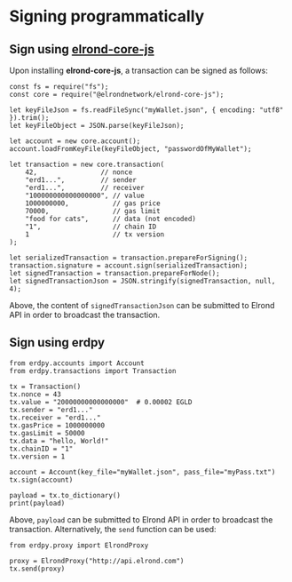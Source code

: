 # Signing programmatically

## **Sign using [elrond-core-js](https://www.npmjs.com/package/@elrondnetwork/elrond-core-js)**

Upon installing **elrond-core-js**, a transaction can be signed as follows:



```
const fs = require("fs");
const core = require("@elrondnetwork/elrond-core-js");

let keyFileJson = fs.readFileSync("myWallet.json", { encoding: "utf8" }).trim();
let keyFileObject = JSON.parse(keyFileJson);

let account = new core.account();
account.loadFromKeyFile(keyFileObject, "passwordOfMyWallet");

let transaction = new core.transaction(
    42,                // nonce
    "erd1...",         // sender
    "erd1...",         // receiver
    "100000000000000000", // value
    1000000000,           // gas price
    70000,                // gas limit
    "food for cats",      // data (not encoded)
    "1",                  // chain ID
    1                     // tx version
);

let serializedTransaction = transaction.prepareForSigning();
transaction.signature = account.sign(serializedTransaction);
let signedTransaction = transaction.prepareForNode();
let signedTransactionJson = JSON.stringify(signedTransaction, null, 4);
```

Above, the content of `signedTransactionJson` can be submitted to Elrond API in order to broadcast the transaction.

## **Sign using erdpy**



```
from erdpy.accounts import Account
from erdpy.transactions import Transaction

tx = Transaction()
tx.nonce = 43
tx.value = "20000000000000000"  # 0.00002 EGLD
tx.sender = "erd1..."
tx.receiver = "erd1..."
tx.gasPrice = 1000000000
tx.gasLimit = 50000
tx.data = "hello, World!"
tx.chainID = "1"
tx.version = 1

account = Account(key_file="myWallet.json", pass_file="myPass.txt")
tx.sign(account)

payload = tx.to_dictionary()
print(payload)
```

Above, `payload` can be submitted to Elrond API in order to broadcast the transaction. Alternatively, the `send` function can be used:



```
from erdpy.proxy import ElrondProxy

proxy = ElrondProxy("http://api.elrond.com")
tx.send(proxy)
```